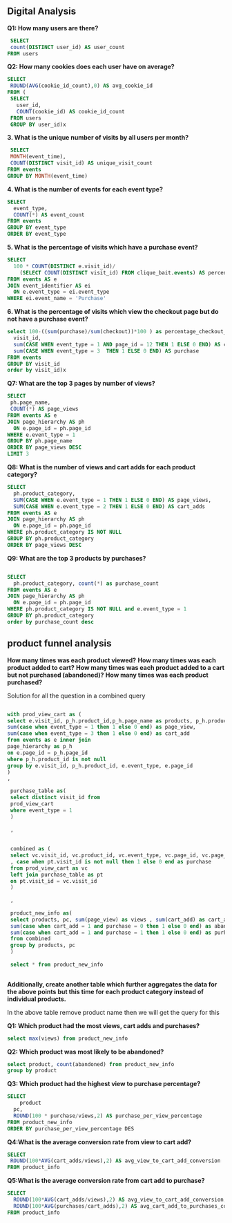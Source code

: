 ## Digital Analysis

**Q1: How many users are there?**
  
 ```sql 
  SELECT
  count(DISTINCT user_id) AS user_count
FROM users
 ```

 **Q2: How many cookies does each user have on average?**
 
 ```sql
 SELECT
  ROUND(AVG(cookie_id_count),0) AS avg_cookie_id
FROM (
  SELECT
    user_id,
    COUNT(cookie_id) AS cookie_id_count
  FROM users
  GROUP BY user_id)x
  ```

**3. What is the unique number of visits by all users per month?**

 ```sql
  SELECT
  MONTH(event_time),
  COUNT(DISTINCT visit_id) AS unique_visit_count
FROM events
GROUP BY MONTH(event_time)
```

**4. What is the number of events for each event type?**
```sql
SELECT
  event_type,
  COUNT(*) AS event_count
FROM events
GROUP BY event_type
ORDER BY event_type
```

**5. What is the percentage of visits which have a purchase event?**

```sql
SELECT
  100 * COUNT(DISTINCT e.visit_id)/
    (SELECT COUNT(DISTINCT visit_id) FROM clique_bait.events) AS percentage_purchase
FROM events AS e
JOIN event_identifier AS ei
  ON e.event_type = ei.event_type
WHERE ei.event_name = 'Purchase'
```


**6. What is the percentage of visits which view the checkout page but do not have a purchase event?**

```sql
select 100-((sum(purchase)/sum(checkout))*100 ) as percentage_checkout_view_with_no_purchase from (SELECT
  visit_id,
  sum(CASE WHEN event_type = 1 AND page_id = 12 THEN 1 ELSE 0 END) AS checkout,
  sum(CASE WHEN event_type = 3  THEN 1 ELSE 0 END) AS purchase
FROM events
GROUP BY visit_id
order by visit_id)x
```


**Q7: What are the top 3 pages by number of views?**


```sql
SELECT
 ph.page_name,
 COUNT(*) AS page_views
FROM events AS e
JOIN page_hierarchy AS ph
  ON e.page_id = ph.page_id
WHERE e.event_type = 1
GROUP BY ph.page_name
ORDER BY page_views DESC
LIMIT 3
```



**Q8: What is the number of views and cart adds for each product category?**

```sql
SELECT
  ph.product_category,
  SUM(CASE WHEN e.event_type = 1 THEN 1 ELSE 0 END) AS page_views,
  SUM(CASE WHEN e.event_type = 2 THEN 1 ELSE 0 END) AS cart_adds
FROM events AS e
JOIN page_hierarchy AS ph
  ON e.page_id = ph.page_id
WHERE ph.product_category IS NOT NULL
GROUP BY ph.product_category
ORDER BY page_views DESC
```


**Q9: What are the top 3 products by purchases?**

```sql

SELECT
  ph.product_category, count(*) as purchase_count
FROM events AS e
JOIN page_hierarchy AS ph
  ON e.page_id = ph.page_id
WHERE ph.product_category IS NOT NULL and e.event_type = 1
GROUP BY ph.product_category
order by purchase_count desc
```


## product funnel analysis



**How many times was each product viewed?**
**How many times was each product added to cart?**
**How many times was each product added to a cart but not purchased (abandoned)?**
**How many times was each product purchased?**



Solution for all the question in a combined query

```sql

with prod_view_cart as (
select e.visit_id, p_h.product_id,p_h.page_name as products, p_h.product_category as pc, e.event_type, e.page_id,
sum(case when event_type = 1 then 1 else 0 end) as page_view,
sum(case when event_type = 3 then 1 else 0 end) as cart_add
from events as e inner join
page_hierarchy as p_h
on e.page_id = p_h.page_id
where p_h.product_id is not null
group by e.visit_id, p_h.product_id, e.event_type, e.page_id
)
,

 purchase_table as(
 select distinct visit_id from
 prod_view_cart
 where event_type = 1
 )
 
 ,
 
 
 combined as (
 select vc.visit_id, vc.product_id, vc.event_type, vc.page_id, vc.page_view, vc.cart_add, vc.products, pc
 , case when pt.visit_id is not null then 1 else 0 end as purchase
 from prod_view_cart as vc
 left join purchase_table as pt
 on pt.visit_id = vc.visit_id
 )
 
 ,
 
 product_new_info as(
 select products, pc, sum(page_view) as views , sum(cart_add) as cart_add,
 sum(case when cart_add = 1 and purchase = 0 then 1 else 0 end) as abandoned,
 sum(case when cart_add = 1 and purchase = 1 then 1 else 0 end) as purhcase
 from combined
 group by products, pc
 )
 
 select * from product_new_info
 
```

**Additionally, create another table which further aggregates the data for the above points but this time for each product category instead of individual products.**


In the above table remove product name then we will get the query for this



**Q1: Which product had the most views, cart adds and purchases?**
```sql
select max(views) from product_new_info
```


**Q2: Which product was most likely to be abandoned?**
 
 ```sql
select product, count(abandoned) from product_new_info
group by product
```


**Q3: Which product had the highest view to purchase percentage?**

```sql
SELECT
    product
  pc,
  ROUND(100 * purchase/views,2) AS purchase_per_view_percentage
FROM product_new_info
ORDER BY purchase_per_view_percentage DES
```
 
**Q4:What is the average conversion rate from view to cart add?**
 
 ```sql
SELECT
  ROUND(100*AVG(cart_adds/views),2) AS avg_view_to_cart_add_conversion
FROM product_info
```




**Q5:What is the average conversion rate from cart add to purchase?**
```sql
SELECT
  ROUND(100*AVG(cart_adds/views),2) AS avg_view_to_cart_add_conversion,
  ROUND(100*AVG(purchases/cart_adds),2) AS avg_cart_add_to_purchases_conversion_rate
FROM product_info
```